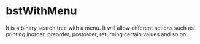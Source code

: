# bstWithMenu
It is a binary search tree with a menu. It will allow different actions such as printing inorder, preorder, postorder, returning certain  values and so on. 
